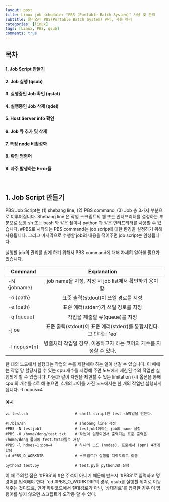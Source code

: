```yaml
---
layout: post
title: Linux job scheduler "PBS (Portable Batch System)" 사용 및 관리
subtitle: 클러스터 PBS(Portable Batch System) 관리, 사용 하기
categories: [linux]
tags: [Linux, PBS, qsub]
comments: true
---
```


## 목차
#### 1. Job Script 만들기
#### 2. Job 실행 (qsub)
#### 3. 실행중인 Job 확인 (qstat)
#### 4. 실행중인 Job 삭제 (qdel)
#### 5. Host Server info 확인
#### 6. Job 큐 추가 및 삭제
#### 7. 특정 node 비활성화
#### 8. 확인 명령어
#### 9. 자주 발생하는 Error들

<br/>

## 1. Job Script 만들기
PBS Job Script는 (1) shebang line, (2) PBS command, (3) Job 총 3가지 부분으로 이루어집니다. 
Shebang line 은 작업 스크립트의 쉘 또는 인터프리터를 설정하는 부분으로 보통 sh 또는 bash 와 같은 쉘이나 python 과 같은 인터프리터를 사용할 수 있습니다. 
#PBS로 시작되는 PBS command는 job script에 대한 환경을 설정하기 위해 사용됩니다. 
그리고 마지막으로 수행할 job의 내용을 적어주면 job script는 완성됩니다.

실행할 job의 관리를 쉽게 하기 위해서 PBS command에 대해 자세히 알아볼 필요가 있습니다.

| Command       |                       Explanation                         |
| ------------- | :-------------------------------------------------------: |
| -N {jobname}  | job name을 지정, 지정 시 job list에서 확인하기 용이함.       |
| -o {path}     | 표준 출력(stdout)이 쓰일 경로를 지정                        |
| -e {path}     | 표준 에러(stderr)가 쓰일 경로를 지정                        |
| -q {queue}    | 작업을 제출할 큐(queue)를 지정                              |
| -j oe         | 표준 출력(stdout)에 표준 에러(stderr)를 통합시킨다. 그 반대는 'eo'|
| -l ncpus={n}  | 병렬처리 작업일 경우, 이용하고자 하는 코어의 개수를 지정할 수 있다.|

한 대의 노드에서 실행되는 작업의 수를 제한해야 하는 일이 생길 수 있습니다. 
이 때에는 작업 당 할당시킬 수 있는 cpu 개수를 지정해 주면 노드에서 제한된 수의 작업만 실행되게 할 수 있습니다. 
다음과 같이 자원을 제한할 수 있는 limitation (-l) 옵션을 통해 cpu 의 개수를 4로 해 놓으면, 
4개의 코어를 가진 노드에서는 한 개의 작업만 실행되게 됩니다. -l ncpus=4

#### 예시

```linux
vi test.sh                     # shell script인 test sh파일을 만든다.

#!/bin/sh                      # shebang line 작성
#PBS -N testjob1               # testjob1이라는 job의 name 설정
#PBS -O /home/dong/test.txt    # 작업이 실행되면서 출력되는 표준 출력은 /home/dong 폴더에 test.txt파일로 저장
#PBS -l ndoes=1:ppn=4          # 하나의 노드 (nodes), 프로세서 (ppn) 4개에 할당
cd #PBS_O_WORKDIR              # 스크립트가 실행할 디렉토리로 이동

python3 test.py                # test.py를 python3로 실행
```

이 때 주의할 점은 '#PBS'의 #은 주석이 아니기 때문에 반드시 '#PBS'로 입력하고 명령어를 입력해야 한다. 
'cd #PBS_O_WORKDIR'의 경우, qsub를 실행할 위치로 이동해주는 것이므로, 
만약 하위코드에서 절대경로가 아닌, '상대경로'를 입력한 경우 이 명령어를 넣지 않으면 스크립트가 오작동 할 수 있다.

